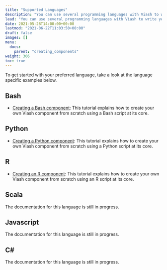 ```yaml
---
title: "Supported Languages"
description: "You can use several programming languages with Viash to write your own components."
lead: "You can use several programming languages with Viash to write your own components."
date: 2021-05-28T14:00:00+00:00
lastmod: "2021-06-22T11:03:50+00:00"
draft: false
images: []
menu:
  docs:
    parent: "creating_components"
weight: 306
toc: true
---
```




To get started with your preferred language, take a look at the language
specific examples below.

## Bash

-   [Creating a Bash component](/docs/creating_components/bash): This
    tutorial explains how to create your own Viash component from
    scratch using a Bash script at its core.

## Python

-   [Creating a Python component](/docs/creating_components/python):
    This tutorial explains how to create your own Viash component from
    scratch using a Python script at its core.

## R

-   [Creating an R component](/docs/creating_components/r): This
    tutorial explains how to create your own Viash component from
    scratch using an R script at its core.

## Scala

The documentation for this language is still in progress.

## Javascript

The documentation for this language is still in progress.

## C\#

The documentation for this language is still in progress.

